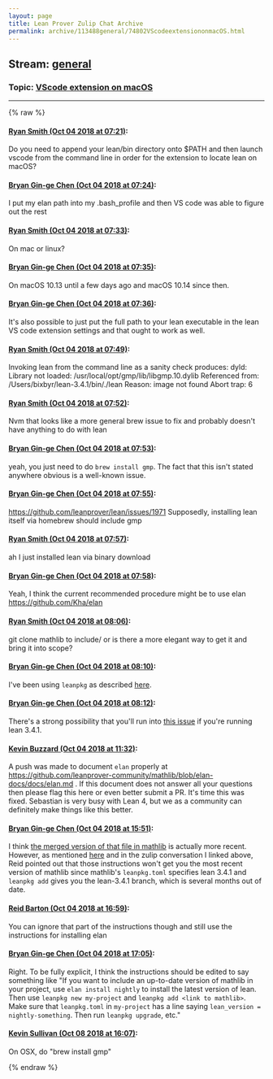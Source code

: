 ```yaml
---
layout: page
title: Lean Prover Zulip Chat Archive 
permalink: archive/113488general/74802VScodeextensiononmacOS.html
---
```


## Stream: [general](index.html)
### Topic: [VScode extension on macOS](74802VScodeextensiononmacOS.html)

---


{% raw %}
#### [ Ryan Smith (Oct 04 2018 at 07:21)](https://leanprover.zulipchat.com/#narrow/stream/113488-general/topic/VScode%20extension%20on%20macOS/near/135152447):
Do you need to append your lean/bin directory onto $PATH and then launch vscode from the command line in order for the extension to locate lean on macOS?

#### [ Bryan Gin-ge Chen (Oct 04 2018 at 07:24)](https://leanprover.zulipchat.com/#narrow/stream/113488-general/topic/VScode%20extension%20on%20macOS/near/135152540):
I put my elan path into my .bash_profile and then VS code was able to figure out the rest

#### [ Ryan Smith (Oct 04 2018 at 07:33)](https://leanprover.zulipchat.com/#narrow/stream/113488-general/topic/VScode%20extension%20on%20macOS/near/135152787):
On mac or linux?

#### [ Bryan Gin-ge Chen (Oct 04 2018 at 07:35)](https://leanprover.zulipchat.com/#narrow/stream/113488-general/topic/VScode%20extension%20on%20macOS/near/135152852):
On macOS 10.13 until a few days ago and macOS 10.14 since then.

#### [ Bryan Gin-ge Chen (Oct 04 2018 at 07:36)](https://leanprover.zulipchat.com/#narrow/stream/113488-general/topic/VScode%20extension%20on%20macOS/near/135152905):
It's also possible to just put the full path to your lean executable in the lean VS code extension settings and that ought to work as well.

#### [ Ryan Smith (Oct 04 2018 at 07:49)](https://leanprover.zulipchat.com/#narrow/stream/113488-general/topic/VScode%20extension%20on%20macOS/near/135153376):
Invoking lean from the command line as a sanity check produces:
dyld: Library not loaded: /usr/local/opt/gmp/lib/libgmp.10.dylib
  Referenced from: /Users/bixbyr/lean-3.4.1/bin/./lean
  Reason: image not found
Abort trap: 6

#### [ Ryan Smith (Oct 04 2018 at 07:52)](https://leanprover.zulipchat.com/#narrow/stream/113488-general/topic/VScode%20extension%20on%20macOS/near/135153522):
Nvm that looks like a more general brew issue to fix and probably doesn't have anything to do with lean

#### [ Bryan Gin-ge Chen (Oct 04 2018 at 07:53)](https://leanprover.zulipchat.com/#narrow/stream/113488-general/topic/VScode%20extension%20on%20macOS/near/135153538):
yeah, you just need to do `brew install gmp`. The fact that this isn't stated anywhere obvious is a well-known issue.

#### [ Bryan Gin-ge Chen (Oct 04 2018 at 07:55)](https://leanprover.zulipchat.com/#narrow/stream/113488-general/topic/VScode%20extension%20on%20macOS/near/135153606):
https://github.com/leanprover/lean/issues/1971 Supposedly, installing lean itself via homebrew should include gmp

#### [ Ryan Smith (Oct 04 2018 at 07:57)](https://leanprover.zulipchat.com/#narrow/stream/113488-general/topic/VScode%20extension%20on%20macOS/near/135153658):
ah I just installed lean via binary download

#### [ Bryan Gin-ge Chen (Oct 04 2018 at 07:58)](https://leanprover.zulipchat.com/#narrow/stream/113488-general/topic/VScode%20extension%20on%20macOS/near/135153705):
Yeah, I think the current recommended procedure might be to use elan https://github.com/Kha/elan

#### [ Ryan Smith (Oct 04 2018 at 08:06)](https://leanprover.zulipchat.com/#narrow/stream/113488-general/topic/VScode%20extension%20on%20macOS/near/135153990):
git clone mathlib to include/ or is there a more elegant way to get it and bring it into scope?

#### [ Bryan Gin-ge Chen (Oct 04 2018 at 08:10)](https://leanprover.zulipchat.com/#narrow/stream/113488-general/topic/VScode%20extension%20on%20macOS/near/135154139):
I've been using `leanpkg` as described [here](https://xenaproject.wordpress.com/2017/12/02/how-to-install-mathlib-and-keep-it-up-to-date/).

#### [ Bryan Gin-ge Chen (Oct 04 2018 at 08:12)](https://leanprover.zulipchat.com/#narrow/stream/113488-general/topic/VScode%20extension%20on%20macOS/near/135154204):
There's a strong possibility that you'll run into [this issue](https://leanprover.zulipchat.com/#narrow/stream/113488-general/subject/leanpkg/near/134435061) if you're running lean 3.4.1.

#### [ Kevin Buzzard (Oct 04 2018 at 11:32)](https://leanprover.zulipchat.com/#narrow/stream/113488-general/topic/VScode%20extension%20on%20macOS/near/135162102):
A push was made to document `elan` properly at https://github.com/leanprover-community/mathlib/blob/elan-docs/docs/elan.md . If this document does not answer all your questions then please flag this here or even better submit a PR. It's time this was fixed. Sebastian is very busy with Lean 4, but we as a community can definitely make things like this better.

#### [ Bryan Gin-ge Chen (Oct 04 2018 at 15:51)](https://leanprover.zulipchat.com/#narrow/stream/113488-general/topic/VScode%20extension%20on%20macOS/near/135187195):
I think [the merged version of that file in mathlib](https://github.com/leanprover/mathlib/blob/master/docs/elan.md) is actually more recent. However, as mentioned [here](https://github.com/leanprover/mathlib/issues/365) and in the zulip conversation I linked above, Reid pointed out that those instructions won't get you the most recent version of mathlib since mathlib's `leanpkg.toml` specifies lean 3.4.1 and `leanpkg add` gives you the lean-3.4.1 branch, which is several months out of date.

#### [ Reid Barton (Oct 04 2018 at 16:59)](https://leanprover.zulipchat.com/#narrow/stream/113488-general/topic/VScode%20extension%20on%20macOS/near/135194622):
You can ignore that part of the instructions though and still use the instructions for installing elan

#### [ Bryan Gin-ge Chen (Oct 04 2018 at 17:05)](https://leanprover.zulipchat.com/#narrow/stream/113488-general/topic/VScode%20extension%20on%20macOS/near/135195074):
Right. To be fully explicit, I think the instructions should be edited to say something like "If you want to include an up-to-date version of mathlib in your project, use `elan install nightly` to install the latest version of lean. Then use `leanpkg new my-project` and `leanpkg add <link to mathlib>`. Make sure that `leanpkg.toml` in  `my-project` has a line saying `lean_version = nightly-something`. Then run `leanpkg upgrade`, etc."

#### [ Kevin Sullivan (Oct 08 2018 at 16:07)](https://leanprover.zulipchat.com/#narrow/stream/113488-general/topic/VScode%20extension%20on%20macOS/near/135405425):
On OSX, do "brew install gmp"


{% endraw %}
